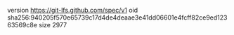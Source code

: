 version https://git-lfs.github.com/spec/v1
oid sha256:940205f570e65739c17d4de4deaae3e41dd06601e4fcff82ce9ed12363569c8e
size 2977
